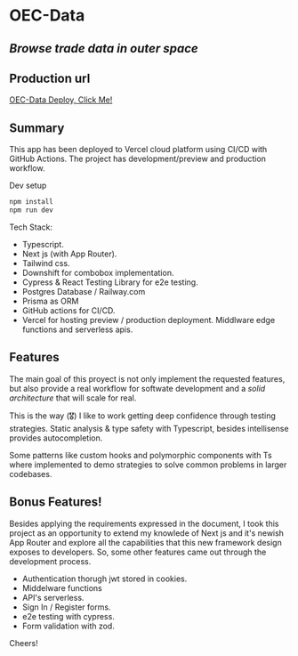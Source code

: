 # OEC-Data

## _Browse trade data in outer space_

## Production url

[OEC-Data Deploy, Click Me!](https://oec.vercel.app/)

## Summary

This app has been deployed to Vercel cloud platform using CI/CD with GitHub
Actions. The project has development/preview and production workflow.

Dev setup

```sh
npm install
npm run dev
```

Tech Stack:

- Typescript.
- Next js (with App Router).
- Tailwind css.
- Downshift for combobox implementation.
- Cypress & React Testing Library for e2e testing.
- Postgres Database / Railway.com
- Prisma as ORM
- GitHub actions for CI/CD.
- Vercel for hosting preview / production deployment. Middlware edge functions
  and serverless apis.

## Features

The main goal of this proyect is not only implement the requested features, but
also provide a real workflow for softwate development and a _solid architecture_
that will scale for real.

This is the way (🎖) I like to work getting deep confidence through testing
strategies. Static analysis & type safety with Typescript, besides intellisense
provides autocompletion.

Some patterns like custom hooks and polymorphic components with Ts where
implemented to demo strategies to solve common problems in larger codebases.

## Bonus Features!

Besides applying the requirements expressed in the document, I took this project
as an opportunity to extend my knowlede of Next js and it's newish App Router
and explore all the capabilities that this new framework design exposes to
developers. So, some other features came out through the development process.

- Authentication thorugh jwt stored in cookies.
- Middelware functions
- API's serverless.
- Sign In / Register forms.
- e2e testing with cypress.
- Form validation with zod.

Cheers!
